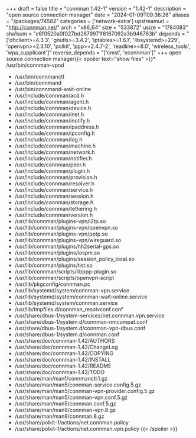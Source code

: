 +++
draft = false
title = "connman 1.42-1"
version = "1.42-1"
description = "open source connection manager"
date = "2024-01-09T09:36:26"
aliases = "/packages/74582"
categories = ['network-extra']
upstreamurl = "http://connman.net/"
arch = "x86_64"
size = "533872"
usize = "1784083"
sha1sum = "e6f0520a0f027bd2879971f6167092a3b946763b"
depends = "['dhclient>=4.3.3', 'gnutls>=3.4.2', 'iptables>=1.6.1', 'libsystemd>=229', 'openvpn>=2.3.10', 'polkit', 'ppp>=2.4.7-2', 'readline>=8.0', 'wireless_tools', 'wpa_supplicant']"
reverse_depends = "['cmst', 'econnman']"
+++
open source connection manager{{< spoiler text="show files" >}}* /usr/bin/connman-vpnd
* /usr/bin/connmanctl
* /usr/bin/connmand
* /usr/bin/connmand-wait-online
* /usr/include/connman/acd.h
* /usr/include/connman/agent.h
* /usr/include/connman/device.h
* /usr/include/connman/inet.h
* /usr/include/connman/inotify.h
* /usr/include/connman/ipaddress.h
* /usr/include/connman/ipconfig.h
* /usr/include/connman/log.h
* /usr/include/connman/machine.h
* /usr/include/connman/network.h
* /usr/include/connman/notifier.h
* /usr/include/connman/peer.h
* /usr/include/connman/plugin.h
* /usr/include/connman/provision.h
* /usr/include/connman/resolver.h
* /usr/include/connman/service.h
* /usr/include/connman/session.h
* /usr/include/connman/storage.h
* /usr/include/connman/tethering.h
* /usr/include/connman/version.h
* /usr/lib/connman/plugins-vpn/l2tp.so
* /usr/lib/connman/plugins-vpn/openvpn.so
* /usr/lib/connman/plugins-vpn/pptp.so
* /usr/lib/connman/plugins-vpn/wireguard.so
* /usr/lib/connman/plugins/hh2serial-gps.so
* /usr/lib/connman/plugins/iospm.so
* /usr/lib/connman/plugins/session_policy_local.so
* /usr/lib/connman/plugins/tist.so
* /usr/lib/connman/scripts/libppp-plugin.so
* /usr/lib/connman/scripts/openvpn-script
* /usr/lib/pkgconfig/connman.pc
* /usr/lib/systemd/system/connman-vpn.service
* /usr/lib/systemd/system/connman-wait-online.service
* /usr/lib/systemd/system/connman.service
* /usr/lib/tmpfiles.d/connman_resolvconf.conf
* /usr/share/dbus-1/system-services/net.connman.vpn.service
* /usr/share/dbus-1/system.d/connman-nmcompat.conf
* /usr/share/dbus-1/system.d/connman-vpn-dbus.conf
* /usr/share/dbus-1/system.d/connman.conf
* /usr/share/doc/connman-1.42/AUTHORS
* /usr/share/doc/connman-1.42/ChangeLog
* /usr/share/doc/connman-1.42/COPYING
* /usr/share/doc/connman-1.42/INSTALL
* /usr/share/doc/connman-1.42/README
* /usr/share/doc/connman-1.42/TODO
* /usr/share/man/man1/connmanctl.1.gz
* /usr/share/man/man5/connman-service.config.5.gz
* /usr/share/man/man5/connman-vpn-provider.config.5.gz
* /usr/share/man/man5/connman-vpn.conf.5.gz
* /usr/share/man/man5/connman.conf.5.gz
* /usr/share/man/man8/connman-vpn.8.gz
* /usr/share/man/man8/connman.8.gz
* /usr/share/polkit-1/actions/net.connman.policy
* /usr/share/polkit-1/actions/net.connman.vpn.policy
{{< /spoiler >}}